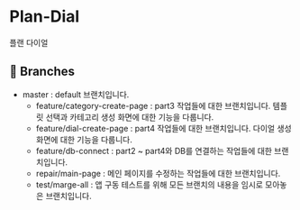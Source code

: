 # Plan-Dial
플랜 다이얼

## 🌿 Branches
+ master : default 브랜치입니다.    
  + feature/category-create-page : part3 작업들에 대한 브랜치입니다. 템플릿 선택과 카테고리 생성 화면에 대한 기능을 다룹니다.
  + feature/dial-create-page : part4 작업들에 대한 브랜치입니다. 다이얼 생성 화면에 대한 기능을 다룹니다.
  + feature/db-connect : part2 ~ part4와 DB를 연결하는 작업들에 대한 브랜치입니다.
  + repair/main-page : 메인 페이지를 수정하는 작업들에 대한 브랜치입니다.
  + test/marge-all : 앱 구동 테스트를 위해 모든 브랜치의 내용을 임시로 모아놓은 브랜치입니다.
